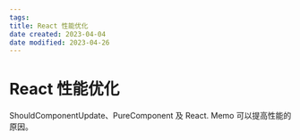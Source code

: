 ```yaml
---
tags:
title: React 性能优化
date created: 2023-04-04
date modified: 2023-04-26
---
```


# React 性能优化

ShouldComponentUpdate、PureComponent 及 React. Memo 可以提高性能的原因。
